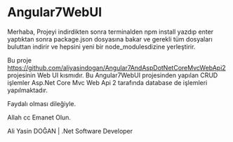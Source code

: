 # Angular7WebUI
Merhaba, Projeyi indirdikten sonra terminalden npm install yazdıp enter yaptıktan sonra
package.json dosyasına bakar ve gerekli tüm dosyaları buluttan indirir ve hepsini yeni bir node_modulesdizine yerleştirir.

Bu proje https://github.com/aliyasindogan/Angular7AndAspDotNetCoreMvcWebApi2 projesinin Web UI kısmıdır. Bu Angular7WebUI projesinden yapılan CRUD işlemler Asp.Net Core Mvc Web Api 2 tarafında database de işlemleri yapılmaktadır.

Faydalı olması dileğiyle.

Allah cc Emanet Olun.


Ali Yasin DOĞAN | .Net Software Developer
